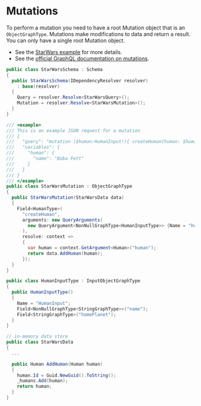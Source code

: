 # Mutations

To perform a mutation you need to have a root Mutation object that is an `ObjectGraphType`.  Mutations make modifications to data and return a result.  You can only have a single root Mutation object.

* See the [StarWars example](https://github.com/graphql-dotnet/examples/tree/master/src/StarWars) for more details.
* See the [official GraphQL documentation on mutations](http://graphql.org/learn/queries/#mutations).

```csharp
public class StarWarsSchema : Schema
{
  public StarWarsSchema(IDependencyResolver resolver)
    : base(resolver)
  {
    Query = resolver.Resolve<StarWarsQuery>();
    Mutation = resolver.Resolve<StarWarsMutation>();
  }
}

/// <example>
/// This is an example JSON request for a mutation
/// {
///   "query": "mutation ($human:HumanInput!){ createHuman(human: $human) { id name } }",
///   "variables": {
///     "human": {
///       "name": "Boba Fett"
///     }
///   }
/// }
/// </example>
public class StarWarsMutation : ObjectGraphType
{
  public StarWarsMutation(StarWarsData data)
  {
    Field<HumanType>(
      "createHuman",
      arguments: new QueryArguments(
        new QueryArgument<NonNullGraphType<HumanInputType>> {Name = "human"}
      ),
      resolve: context =>
      {
        var human = context.GetArgument<Human>("human");
        return data.AddHuman(human);
      });
  }
}

public class HumanInputType : InputObjectGraphType
{
  public HumanInputType()
  {
    Name = "HumanInput";
    Field<NonNullGraphType<StringGraphType>>("name");
    Field<StringGraphType>("homePlanet");
  }
}

// in-memory data store
public class StarWarsData
{
  ...

  public Human AddHuman(Human human)
  {
    human.Id = Guid.NewGuid().ToString();
    _humans.Add(human);
    return human;
  }
}
```
